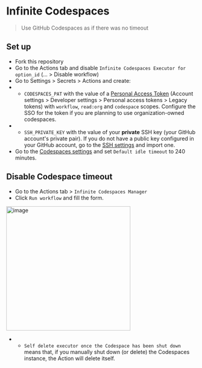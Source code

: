 # Infinite Codespaces

> Use GitHub Codespaces as if there was no timeout

## Set up

* Fork this repository
* Go to the Actions tab and disable `Infinite Codespaces Executor for option_id` (... > Disable workflow)
* Go to Settings > Secrets > Actions and create:
* * `CODESPACES_PAT` with the value of a [Personal Access Token](https://github.com/settings/tokens) (Account settings > Developer settings > Personal access tokens > Legacy tokens) with `workflow`, `read:org` and `codespace` scopes. Configure the SSO for the token if you are planning to use organization-owned codespaces.
* * `SSH_PRIVATE_KEY` with the value of your __private__ SSH key (your GitHub account's private pair). If you do not have a public key configured in your GitHub account, go to the [SSH settings](https://github.com/settings/keys) and import one.
* Go to the [Codespaces settings](https://github.com/settings/codespaces) and set `Default idle timeout` to 240 minutes.

## Disable Codespace timeout

* Go to the Actions tab > `Infinite Codespaces Manager`
* Click `Run workflow` and fill the form.

<img width="329" alt="image" src="https://user-images.githubusercontent.com/46056498/172231658-bb358f80-ec54-482b-8430-a902d8f0590d.png">

* * `Self delete executor once the Codespace has been shut down` means that, if you manually shut down (or delete) the Codespaces instance, the Action will delete itself.
